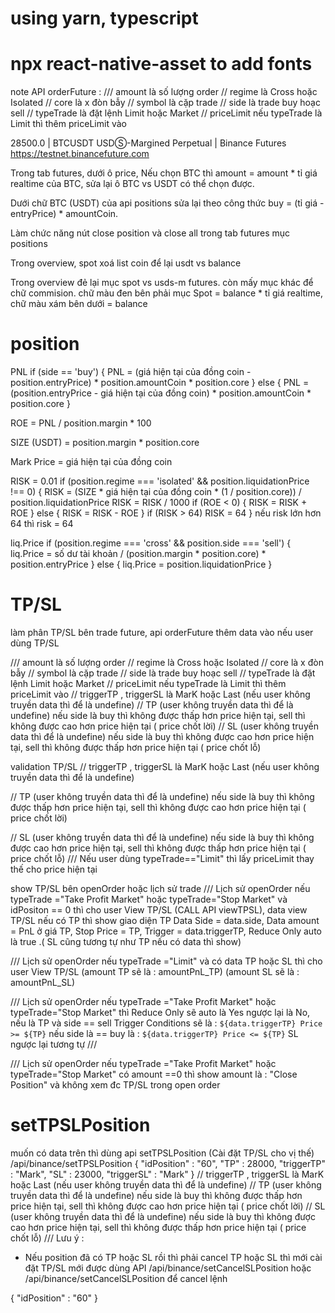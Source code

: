 # using yarn, typescript

# npx react-native-asset to add fonts

note API orderFuture : 
  /// amount là số lượng order 
  // regime là Cross hoặc Isolated
  // core là x đòn bẫy
  // symbol là cặp trade
  // side là trade buy hoạc sell
  // typeTrade là đặt lệnh Limit hoặc Market
  // priceLimit nếu typeTrade là Limit thì thêm priceLimit vào



28500.0 | BTCUSDT USDⓈ-Margined Perpetual | Binance Futures
https://testnet.binancefuture.com


Trong tab futures, dưới ô price, Nếu chọn BTC thì amount = amount * tỉ giá realtime của BTC, sửa lại ô BTC vs USDT có thể chọn được. 

Dưới chữ BTC (USDT) của api positions sửa lại theo công thức buy = (tỉ giá - entryPrice) * amountCoin.

Làm chức năng nút close position và close all trong tab futures mục positions

Trong overview, spot xoá list coin để lại usdt vs balance

Trong overview đẻ lại mục spot vs usds-m futures. còn mấy mục khác để chữ commision. chữ màu đen bên phải mục Spot = balance * tỉ giá realtime, chữ màu xám bên dưới = balance

# position
PNL
if (side == 'buy') {
  PNL = (giá hiện tại của đồng coin - position.entryPrice) * position.amountCoin * position.core
} else {
  PNL = (position.entryPrice - giá hiện tại của đồng coin) * position.amountCoin * position.core
}

ROE = PNL / position.margin * 100

SIZE (USDT) = position.margin * position.core

Mark Price = giá hiện tại của đồng coin

RISK = 0.01
if (position.regime === 'isolated' && position.liquidationPrice !== 0) {
    RISK = (SIZE * giá hiện tại của đồng coin * (1 / position.core)) / 
    position.liquidationPrice
    RISK = RISK / 1000
    if (ROE < 0) {
      RISK = RISK + ROE
    } else {
      RISK = RISK - ROE
    }
    if (RISK > 64) RISK = 64
}
nếu risk lớn hơn 64 thì risk = 64

liq.Price
if (position.regime === 'cross' && position.side === 'sell') {
    liq.Price = số dư tài khoản / (position.margin * position.core) * position.entryPrice
} else {
    liq.Price = position.liquidationPrice
}

# TP/SL
làm phân TP/SL bên trade future, api orderFuture thêm data vào nếu user dùng TP/SL

/// amount là số lượng order 
// regime là Cross hoặc Isolated
// core là x đòn bẫy
// symbol là cặp trade
// side là trade buy hoạc sell
// typeTrade là đặt lệnh Limit hoặc Market
// priceLimit nếu typeTrade là Limit thì thêm priceLimit vào
// triggerTP , triggerSL là MarK hoặc Last (nếu user không truyền data thì để là undefine)
// TP (user không truyền data thì để là undefine) nếu side là buy thì không được thấp hơn price hiện tại, sell thì không được cao hơn price hiện tại ( price chốt lời)
// SL (user không truyền data thì để là undefine) nếu side là buy thì không được cao hơn price hiện tại, sell thì không được thấp hơn price hiện tại ( price chốt lỗ)

validation TP/SL
// triggerTP , triggerSL là MarK hoặc Last (nếu user không truyền data thì để là undefine)

// TP (user không truyền data thì để là undefine) nếu side là buy thì không được thấp hơn price hiện tại, sell thì không được cao hơn price hiện tại ( price chốt lời)

// SL (user không truyền data thì để là undefine) nếu side là buy thì không được cao hơn price hiện tại, sell thì không được thấp hơn price hiện tại ( price chốt lỗ)
/// Nếu user dùng typeTrade=="Limit" thì lấy priceLimit thay thế cho price hiện tại


show TP/SL bên openOrder hoặc lịch sử trade 
/// Lịch sử openOrder nếu typeTrade ="Take Profit Market" hoặc typeTrade="Stop Market" và idPositon == 0 thì cho user View TP/SL (CALL API viewTPSL), data view TP/SL nếu có TP thì show giao diện TP Data Side = data.side, Data amount = PnL ở giá TP, Stop Price = TP, Trigger = data.triggerTP, Reduce Only auto là true .( SL cũng tương tự như TP nếu có data thì show)

/// Lịch sử openOrder nếu typeTrade ="Limit" và có data TP hoặc SL thì cho user View TP/SL (amount TP sẽ là : amountPnL_TP) (amount SL sẽ là : amountPnL_SL)

/// Lịch sử openOrder nếu typeTrade ="Take Profit Market" hoặc typeTrade="Stop Market" thì Reduce Only sẽ auto là Yes ngược lại là No, nếu là TP và side == sell Trigger Conditions sẽ là : `${data.triggerTP} Price >= ${TP}` nếu side là == buy là : `${data.triggerTP} Price <= ${TP}` SL ngược lại tương tự                  /// 

/// Lịch sử openOrder nếu typeTrade ="Take Profit Market" hoặc typeTrade="Stop Market"  có amount ==0 thì show amount là : "Close Position" và không xem đc TP/SL trong open order 

# setTPSLPosition
muốn có data trên thì dùng api setTPSLPosition (Cài đặt TP/SL cho vị thế)
/api/binance/setTPSLPosition
{
    "idPosition" : "60",
    "TP" : 28000,
    "triggerTP" : "Mark",
    "SL" : 23000,
    "triggerSL" : "Mark"
}
// triggerTP , triggerSL là MarK hoặc Last (nếu user không truyền data thì để là undefine)
// TP (user không truyền data thì để là undefine) nếu side là buy thì không được thấp hơn price hiện tại, sell thì không được cao hơn price hiện tại ( price chốt lời)
// SL (user không truyền data thì để là undefine) nếu side là buy thì không được cao hơn price hiện tại, sell thì không được thấp hơn price hiện tại ( price chốt lỗ)
/// Lưu ý : 
* Nếu position đã có TP hoặc SL rồi thì phải cancel TP hoặc SL thì mới cài đặt TP/SL mới được
dùng API /api/binance/setCancelSLPosition hoặc /api/binance/setCancelSLPosition để cancel lệnh

{
    "idPosition" : "60"
}


